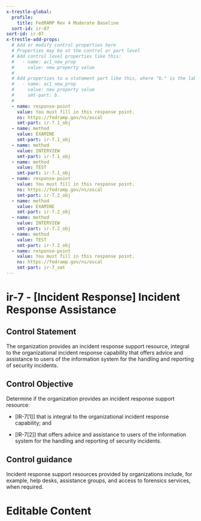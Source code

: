 ```yaml
---
x-trestle-global:
  profile:
    title: FedRAMP Rev 4 Moderate Baseline
  sort-id: ir-07
sort-id: ir-07
x-trestle-add-props:
  # Add or modify control properties here
  # Properties may be at the control or part level
  # Add control level properties like this:
  #   - name: ac1_new_prop
  #     value: new property value
  #
  # Add properties to a statement part like this, where "b." is the label of the target statement part
  #   - name: ac1_new_prop
  #     value: new property value
  #     smt-part: b.
  #
  - name: response-point
    value: You must fill in this response point.
    ns: https://fedramp.gov/ns/oscal
    smt-part: ir-7.1_obj
  - name: method
    value: EXAMINE
    smt-part: ir-7.1_obj
  - name: method
    value: INTERVIEW
    smt-part: ir-7.1_obj
  - name: method
    value: TEST
    smt-part: ir-7.1_obj
  - name: response-point
    value: You must fill in this response point.
    ns: https://fedramp.gov/ns/oscal
    smt-part: ir-7.2_obj
  - name: method
    value: EXAMINE
    smt-part: ir-7.2_obj
  - name: method
    value: INTERVIEW
    smt-part: ir-7.2_obj
  - name: method
    value: TEST
    smt-part: ir-7.2_obj
  - name: response-point
    value: You must fill in this response point.
    ns: https://fedramp.gov/ns/oscal
    smt-part: ir-7_smt
---
```


# ir-7 - \[Incident Response\] Incident Response Assistance

## Control Statement

The organization provides an incident response support resource, integral to the organizational incident response capability that offers advice and assistance to users of the information system for the handling and reporting of security incidents.

## Control Objective

Determine if the organization provides an incident response support resource:

- \[IR-7[1]\] that is integral to the organizational incident response capability; and

- \[IR-7[2]\] that offers advice and assistance to users of the information system for the handling and reporting of security incidents.

## Control guidance

Incident response support resources provided by organizations include, for example, help desks, assistance groups, and access to forensics services, when required.

# Editable Content

<!-- Make additions and edits below -->
<!-- The above represents the contents of the control as received by the profile, prior to additions. -->
<!-- If the profile makes additions to the control, they will appear below. -->
<!-- The above markdown may not be edited but you may edit the content below, and/or introduce new additions to be made by the profile. -->
<!-- If there is a yaml header at the top, parameter values may be edited. Use --set-parameters to incorporate the changes during assembly. -->
<!-- The content here will then replace what is in the profile for this control, after running profile-assemble. -->
<!-- The added parts in the profile for this control are below.  You may edit them and/or add new ones. -->
<!-- Each addition must have a heading either of the form ## Control my_addition_name -->
<!-- or ## Part a. (where the a. refers to one of the control statement labels.) -->
<!-- "## Control" parts are new parts added after the statement part. -->
<!-- "## Part" parts are new parts added into the top-level statement part with that label. -->
<!-- Subparts may be added with nested hash levels of the form ### My Subpart Name -->
<!-- underneath the parent ## Control or ## Part being added -->
<!-- See https://ibm.github.io/compliance-trestle/tutorials/ssp_profile_catalog_authoring/ssp_profile_catalog_authoring for guidance. -->

